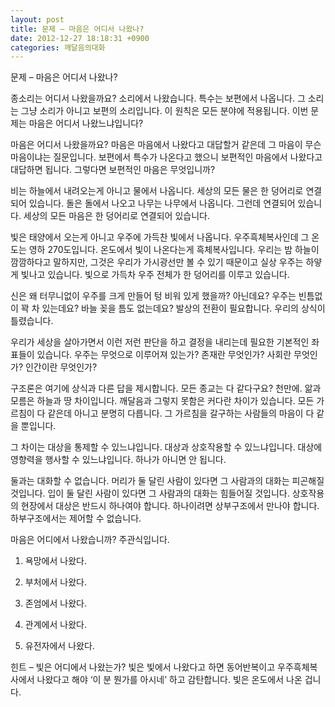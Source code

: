 ```yaml
---
layout: post
title: 문제 – 마음은 어디서 나왔나?
date: 2012-12-27 18:18:31 +0900
categories: 깨달음의대화
---
```

 문제 – 마음은 어디서 나왔나? 

 종소리는 어디서 나왔을까요? 소리에서 나왔습니다. 특수는 보편에서 나옵니다. 그 소리는 그냥 소리가 아니고 보편의 소리입니다. 이 원칙은 모든 분야에 적용됩니다. 이번 문제는 마음은 어디서 나왔느냐입니다? 

 마음은 어디서 나왔을까요? 마음은 마음에서 나왔다고 대답할거 같은데 그 마음이 무슨 마음이냐는 질문입니다. 보편에서 특수가 나온다고 했으니 보편적인 마음에서 나왔다고 대답하면 됩니다. 그렇다면 보편적인 마음은 무엇입니까? 

 비는 하늘에서 내려오는게 아니고 물에서 나옵니다. 세상의 모든 물은 한 덩어리로 연결되어 있습니다. 돌은 돌에서 나오고 나무는 나무에서 나옵니다. 그런데 연결되어 있습니다. 세상의 모든 마음은 한 덩어리로 연결되어 있습니다. 

 빛은 태양에서 오는게 아니고 우주에 가득찬 빛에서 나옵니다. 우주흑체복사인데 그 온도는 영하 270도입니다. 온도에서 빛이 나온다는게 흑체복사입니다. 우리는 밤 하늘이 깜깜하다고 말하지만, 그것은 우리가 가시광선만 볼 수 있기 때문이고 실상 우주는 하얗게 빛나고 있습니다. 빛으로 가득차 우주 전체가 한 덩어리를 이루고 있습니다. 

 신은 왜 터무니없이 우주를 크게 만들어 텅 비워 있게 했을까? 아닌데요? 우주는 빈틈없이 꽉 차 있는데요? 바늘 꽂을 틈도 없는데요? 발상의 전환이 필요합니다. 우리의 상식이 틀렸습니다. 

 우리가 세상을 살아가면서 이런 저런 판단을 하고 결정을 내리는데 필요한 기본적인 좌표들이 있습니다. 우주는 무엇으로 이루어져 있는가? 존재란 무엇인가? 사회란 무엇인가? 인간이란 무엇인가? 

 구조론은 여기에 상식과 다른 답을 제시합니다. 모든 종교는 다 같다구요? 천만에. 앎과 모름은 하늘과 땅 차이입니다. 깨달음과 그렇지 못함은 커다란 차이가 있습니다. 모든 가르침이 다 같은데 아니고 분명히 다릅니다. 그 가르침을 갈구하는 사람들의 마음이 다 같을 뿐입니다. 

 그 차이는 대상을 통제할 수 있느냐입니다. 대상과 상호작용할 수 있느냐입니다. 대상에 영향력을 행사할 수 있느냐입니다. 하나가 아니면 안 됩니다. 

 둘과는 대화할 수 없습니다. 머리가 둘 달린 사람이 있다면 그 사람과의 대화는 피곤해질 것입니다. 입이 둘 달린 사람이 있다면 그 사람과의 대화는 힘들어질 것입니다. 상호작용의 현장에서 대상은 반드시 하나여야 합니다. 하나이려면 상부구조에서 만나야 합니다. 하부구조에서는 제어할 수 없습니다. 

 마음은 어디에서 나왔습니까? 주관식입니다. 

 1) 욕망에서 나왔다.

   
2) 부처에서 나왔다.   
3) 존엄에서 나왔다.   
4) 관계에서 나왔다.    
5) 유전자에서 나왔다. 

 힌트 – 빛은 어디에서 나왔는가? 빛은 빛에서 나왔다고 하면 동어반복이고 우주흑체복사에서 나왔다고 해야 ‘이 분 뭔가를 아시네’ 하고 감탄합니다. 빛은 온도에서 나온 겁니다.